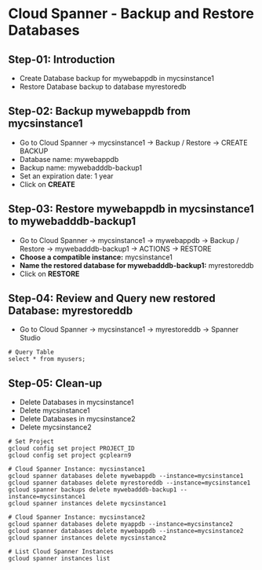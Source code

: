 # Cloud Spanner - Backup and Restore Databases

## Step-01: Introduction
- Create Database backup for mywebappdb in mycsinstance1
- Restore Database backup to database myrestoredb

## Step-02: Backup mywebappdb from mycsinstance1
- Go to Cloud Spanner -> mycsinstance1 -> Backup / Restore -> CREATE BACKUP
- Database name: mywebappdb
- Backup name: mywebadddb-backup1
- Set an expiration date: 1 year
- Click on **CREATE**

## Step-03: Restore mywebappdb in mycsinstance1 to mywebadddb-backup1
- Go to  Cloud Spanner -> mycsinstance1 -> mywebappdb -> Backup / Restore -> mywebadddb-backup1 -> ACTIONS -> RESTORE
- **Choose a compatible instance:** mycsinstance1
- **Name the restored database for mywebadddb-backup1:** myrestoreddb
- Click on **RESTORE**

## Step-04: Review and Query new restored Database: myrestoreddb
- Go to  Cloud Spanner -> mycsinstance1 -> myrestoreddb -> Spanner Studio
```t
# Query Table
select * from myusers;    
```

## Step-05: Clean-up
- Delete Databases in mycsinstance1
- Delete mycsinstance1
- Delete Databases in mycsinstance2
- Delete mycsinstance2
```t
# Set Project
gcloud config set project PROJECT_ID
gcloud config set project gcplearn9

# Cloud Spanner Instance: mycsinstance1
gcloud spanner databases delete mywebappdb --instance=mycsinstance1
gcloud spanner databases delete myrestoreddb --instance=mycsinstance1
gcloud spanner backups delete mywebadddb-backup1 --instance=mycsinstance1
gcloud spanner instances delete mycsinstance1

# Cloud Spanner Instance: mycsinstance2
gcloud spanner databases delete myappdb --instance=mycsinstance2
gcloud spanner databases delete mywebappdb --instance=mycsinstance2
gcloud spanner instances delete mycsinstance2

# List Cloud Spanner Instances
gcloud spanner instances list
```
